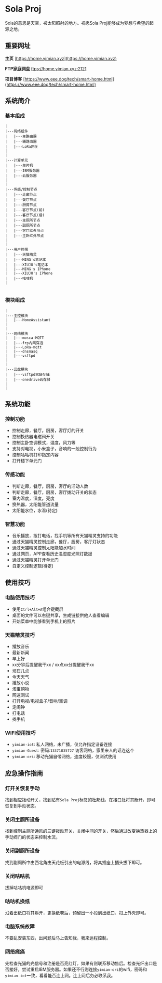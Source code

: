 # Sola Proj

Sola的意思是天空，被太阳照射的地方。祝愿Sola Proj能够成为梦想与希望的起源之地。

## 重要网址

**主页**
[https://home.yimian.xyz](https://home.yimian.xyz)

**FTP家庭网盘**
[ftps://home.yimian.xyz:2121](ftps://home.yimian.xyz:2121)

**项目博客**
[https://www.eee.dog/tech/smart-home.html](https://www.eee.dog/tech/smart-home.html)

## 系统简介

### 基本组成

````
|
|---网络组件
|   |---主路由器
|   |---辅路由器
|   |---LoRa网关
|
|
|---计算单元
|   |---单片机
|   |---IBM服务器
|   |---云服务器
|
|
|---传感/控制节点
|   |---走廊节点
|   |---餐厅节点
|   |---厨房节点
|   |---客厅节点(前)
|   |---客厅节点(后)
|   |---主厕所节点
|   |---副厕所节点
|   |---客厅红外节点
|   |---主卧红外节点
|
|
|---用户终端
|   |---天猫精灵
|   |---MING's笔记本
|   |---XIUJU's笔记本
|   |---MING's IPhone
|   |---XIUJU's IPhone
|   |---咕咕机
|


````

### 模块组成

````
|
|---主控模块
|   |---HomeAssistant
|
|
|---网络模块
|   |---mosca-MQTT
|   |---frp内网穿透
|   |---LoRa-mqtt
|   |---dnsmasq
|   |---vsftpd
|
|
|---云盘模块
|   |---vsftpd家庭存储
|   |---onedrive云存储
|
|

````

## 系统功能

### 控制功能
 - 控制走廊，餐厅，厨房，客厅灯的开关
 - 控制换热器电磁阀开关
 - 控制主卧空调模式，温度，风力等
 - 支持对电视，小米盒子，音响的一般控制行为
 - 控制咕咕机打印指定内容
 - 打开楼下单元门

### 传感功能
 - 判断走廊，餐厅，厨房，客厅的活动人数
 - 判断走廊，餐厅，厨房，客厅拨动开关的状态
 - 室内温度，湿度，亮度
 - 换热器，太阳能管道流量
 - 太阳能水位，水温(待定)

### 智慧功能
 - 音乐播放，拨打电话，找手机等所有天猫精灵支持的功能
 - 通过天猫精灵控制走廊，餐厅，厨房，客厅灯状态
 - 通过天猫精灵控制太阳能加水时间
 - 通过网页，APP查看历史温湿度光照灯数据
 - 通过天猫精灵打开单元门
 - 自定义控制逻辑(待定)

## 使用技巧

### 电脑使用技巧
 - 使用`Ctrl+Alt+A`组合键截屏
 - 桌面的文件可以右键共享，生成链接供他人查看编辑
 - 开始菜单中能够看到手机上的照片

### 天猫精灵技巧
 - 播放音乐
 - 最新新闻
 - 早上好
 - xx分钟后提醒我干xx / xx点xx分提醒我干xx
 - 现在几点
 - 今天天气
 - 播放小说
 - 淘宝购物
 - 网速测试
 - 打开电视/电视盒子/音响/空调
 - 定闹钟
 - 打电话
 - 找手机

### WIFI使用技巧
 - `yimian-iot`: 私人网络，未广播，仅允许指定设备连接
 - `yimian-Guest`: 密码:`13371035727` 访客网络，家里来人的话连这个
 - `yimian-ori`: 移动光猫自带网络，速度较慢，仅测试使用

## 应急操作指南

### 灯开关恢复手动
找到相应拨动开关，找到贴有`Sola Proj`标签的杜邦线，在接口处将其断开，即可恢复到手动状态。

### 关闭主厕所设备
找到控制主厕所通风的三键拨动开关，关闭中间的开关，然后通过改变换热器上的手动阀门的状态来控制水流。

### 关闭副厕所设备
找到副厕所中由西北角由天花板引出的电源线，将其插座上插头拔下即可。

### 关闭咕咕机
拔掉咕咕机电源即可

### 咕咕机换纸
沿着出纸口将其掰开，更换纸卷后，预留出一小段到出纸口，扣上外壳即可。

### 电脑系统故障
不要乱安装东西，出问题后马上告知我，我来远程控制。

### 网络瘫痪
先检查光猫的光信号和注册是否亮红灯，如果有则联系移动售后。检查光纤出口是否接好。尝试重启IBM服务器。如果还不行则连接`yimian-ori`的wifi，密码和`yimian-iot`一致，看看能否连上网。连上网后务必联系我。